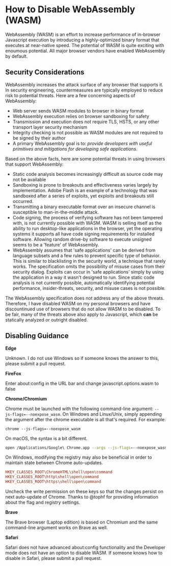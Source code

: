 # How to Disable WebAssembly (WASM)

WebAssembly (WASM) is an effort to increase performance of in-browser Javascript execution by introducing a 
highly-optimized binary format that executes at near-native speed. The potential of WASM is quite exciting
with enoumous potential. All major browser vendors have enabled WebAssembly by default.

## Security Considerations

WebAssembly increases the attack surface of any browser that supports it. In security engineering, countermeasures
are typically employed to reduce risk to potential threats. Here are a few concerning aspects of WebAssembly:

* Web server sends WASM modules to browser in binary format
* WebAssembly execution relies on browser sandboxing for safety
* Transmission  and execution does not require TLS, HSTS, or any other transport layer security mechanism
* Integrity checking is not possible as WASM modules are not required to be signed by their author
* A primary  WebAssembly goal is to: *provide developers with useful primitives and mitigations for developing safe applications*.

Based on the above facts, here are some potential threats in using browsers that support WebAssembly:

* Static code analysis becomes increasingly difficult as source code may not be available
* Sandboxing is prone to breakouts and effectiveness varies largely by implementation. Adobe Flash is an 
example of a technology that was sandboxed after a series of exploits, yet exploits and breakouts still occurred.
* Transmitting a binary executable format over an insecure channel is susceptible  to man-in-the-middle attack. 
* Code signing, the process of verifying software has not been tampered with, is not currently possible with WASM.
WASM is selling itself as the ability to run desktop-like applications in the browser, yet the operating systems
it supports all have code signing requirements for installed software. Allowing random drive-by software to execute
unsigned seems to be a 'feature' of WebAssembly.
* WebAssembly assumes that 'safe applications' can be derived from language subsets and a few rules to prevent 
specific type of behavior. This is similar to blacklisting in the security world, a technique that rarely works.
The specification omits the possibility of misuse cases from their security dialog. Exploits can occur in 'safe applications'
simply by using the application in a way it wasn't designed to run. Since static code analysis is not currently 
possible, automatically identifying potential performance, insider-threats, security, and misuse cases is not possible.

The WebAssembly specification does not address any of the above threats. Therefore, I have disabled WASM on my personal 
browsers and have discountinued use of browsers that do not allow WASM to be disabled. To be fair, many of the threats 
above also apply to Javascript, which **can** be statically analyzed or outright disabled.

## Disabling Guidance

**Edge**

Unknown. I do not use Windows so if someone knows the answer to this, please submit a pull request.

**FireFox**

Enter about:config in the URL bar and change javascript.options.wasm to false

**Chrome/Chromium**

Chrome must be launched with the following command-line argument: `--js-flags=--noexpose_wasm`. On Windows and Linux/Unix, simply appending the argument after the chrome executable is all that's required. For example:

`chrome --js-flags=--noexpose_wasm`

On macOS, the syntax is a bit different.

```bash
open /Applications/Google\ Chrome.app --args --js-flags=--noexpose_wasm
```
On Windows, modifying the registry may also be beneficial in order to maintain state between Chrome auto-updates.
```ini
HKEY_CLASSES_ROOT\ChromeHTML\shell\open\command
HKEY_CLASSES_ROOT\http\shell\open\command
HKEY_CLASSES_ROOT\https\shell\open\command
```
Uncheck the write permission on these keys so that the changes persist on next auto-update of Chrome. Thanks to @tophf for providing information about the flag and registry settings.

**Brave**

The Brave browser (Laptop edition) is based on Chromium and the same command-line argument works on Brave as well.

**Safari**

Safari does not have advanced about:config functionality and the Developer mode does not have an option to 
disable WASM. If someone knows how to disable in Safari, please submit a pull request.
